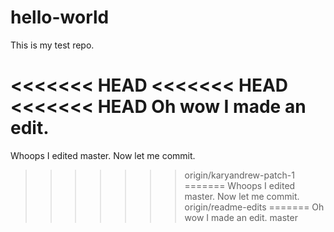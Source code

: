 # hello-world
This is my test repo.

<<<<<<< HEAD
<<<<<<< HEAD
<<<<<<< HEAD
Oh wow I made an edit.
=======
Whoops I edited master.
Now let me commit.
>>>>>>> origin/karyandrew-patch-1
=======
Whoops I edited master.
Now let me commit.
>>>>>>> origin/readme-edits
=======
Oh wow I made an edit.
>>>>>>> master
